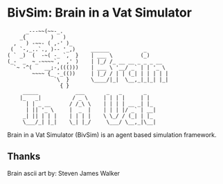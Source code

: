 # BivSim: Brain in a Vat Simulator
```
      _---~~(~~-_.
    _{        )   )
  ,   ) -~~- ( ,-' )_
 (  `-,_..`., )-- '_,)     ______           _
( ` _)  (  -~( -_ `,  }    | ___ \         (_)
(_-  _  ~_-~~~~`,  ,' )    | |_/ /_ __ __ _ _ _ __
  `~ -^(    __;-,((()))    | ___ \ '__/ _` | | '_ \
        ~~~~ {_ -_(())     | |_/ / | | (_| | | | | |
               `\  }       \____/|_|  \__,_|_|_| |_|
                 { }
     _____            ___       _   _       _
    |_   _|          / _ \     | | | |     | |
      | | _ __      / /_\ \    | | | | __ _| |_
      | || '_ \     |  _  |    | | | |/ _` | __|
     _| || | | |    | | | |    \ \_/ / (_| | |_
     \___/_| |_|    \_| |_/     \___/ \__,_|\__|
```

Brain in a Vat Simulator (BivSim) is an agent based simulation framework.

## Thanks

Brain ascii art by: Steven James Walker
